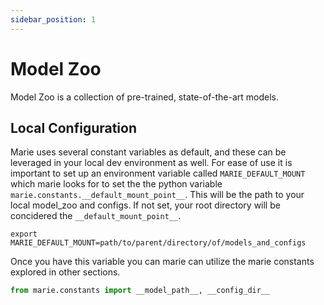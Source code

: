 ```yaml
---
sidebar_position: 1
---
```


# Model Zoo
Model Zoo is a collection of pre-trained, state-of-the-art models.

## Local Configuration 
Marie uses several constant variables as default, and these can be leveraged in your local dev environment as well. For ease of use it is important to set up an environment variable called ```MARIE_DEFAULT_MOUNT``` which marie looks for to set the the python variable ```marie.constants.__default_mount_point__```. This will be the path to your local model_zoo and configs. If not set, your root directory will be concidered the  ```__default_mount_point__```.
```shell
export MARIE_DEFAULT_MOUNT=path/to/parent/directory/of/models_and_configs
```
Once you have this variable you can marie can utilize the marie constants explored in other sections.

```python
from marie.constants import __model_path__, __config_dir__
```